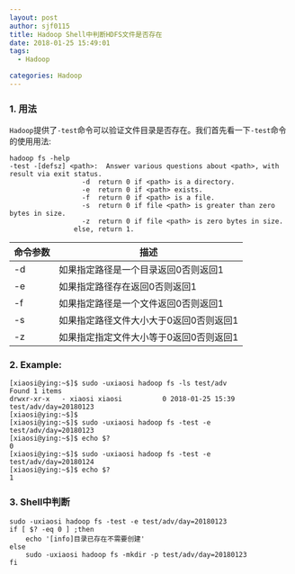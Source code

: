```yaml
---
layout: post
author: sjf0115
title: Hadoop Shell中判断HDFS文件是否存在
date: 2018-01-25 15:49:01
tags:
  - Hadoop

categories: Hadoop
---
```


### 1. 用法

`Hadoop`提供了`-test`命令可以验证文件目录是否存在。我们首先看一下`-test`命令的使用用法:
```
hadoop fs -help
-test -[defsz] <path>:  Answer various questions about <path>, with result via exit status.
                  -d  return 0 if <path> is a directory.
                  -e  return 0 if <path> exists.
                  -f  return 0 if <path> is a file.
                  -s  return 0 if file <path> is greater than zero bytes in size.
                  -z  return 0 if file <path> is zero bytes in size.
                else, return 1.
```

命令参数|描述
---|---
-d|如果指定路径是一个目录返回0否则返回1
-e|如果指定路径存在返回0否则返回1
-f|如果指定路径是一个文件返回0否则返回1
-s|如果指定路径文件大小大于0返回0否则返回1
-z|如果指定指定文件大小等于0返回0否则返回1


### 2. Example:

```
[xiaosi@ying:~$]$ sudo -uxiaosi hadoop fs -ls test/adv
Found 1 items
drwxr-xr-x   - xiaosi xiaosi          0 2018-01-25 15:39 test/adv/day=20180123
[xiaosi@ying:~$]$
[xiaosi@ying:~$]$ sudo -uxiaosi hadoop fs -test -e test/adv/day=20180123
[xiaosi@ying:~$]$ echo $?
0
[xiaosi@ying:~$]$ sudo -uxiaosi hadoop fs -test -e test/adv/day=20180124
[xiaosi@ying:~$]$ echo $?
1
```

### 3. Shell中判断

```
sudo -uxiaosi hadoop fs -test -e test/adv/day=20180123
if [ $? -eq 0 ] ;then
    echo '[info]目录已存在不需要创建'
else
    sudo -uxiaosi hadoop fs -mkdir -p test/adv/day=20180123
fi
```
